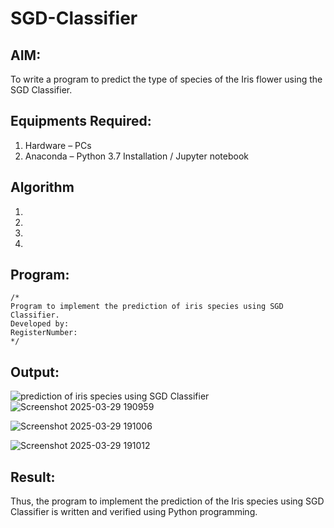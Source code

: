 # SGD-Classifier
## AIM:
To write a program to predict the type of species of the Iris flower using the SGD Classifier.

## Equipments Required:
1. Hardware – PCs
2. Anaconda – Python 3.7 Installation / Jupyter notebook

## Algorithm
1. 
2. 
3. 
4. 

## Program:
```
/*
Program to implement the prediction of iris species using SGD Classifier.
Developed by: 
RegisterNumber:  
*/
```

## Output:
![prediction of iris species using SGD Classifier](sam.png)
![Screenshot 2025-03-29 190959](https://github.com/user-attachments/assets/b863dec5-3cf0-4e21-aa00-68a15d5f8556)

![Screenshot 2025-03-29 191006](https://github.com/user-attachments/assets/1097d428-7f41-4fc4-8a5c-d5961e3e11da)

![Screenshot 2025-03-29 191012](https://github.com/user-attachments/assets/fef2e7ae-fac2-43bc-a4bd-c2cd52bdb918)

## Result:
Thus, the program to implement the prediction of the Iris species using SGD Classifier is written and verified using Python programming.
